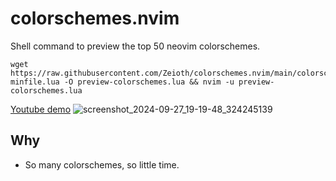 # colorschemes.nvim
Shell command to preview the top 50 neovim colorschemes.

```
wget https://raw.githubusercontent.com/Zeioth/colorschemes.nvim/main/colorschemes-minfile.lua -O preview-colorschemes.lua && nvim -u preview-colorschemes.lua
```
[Youtube demo](https://www.youtube.com/watch?v=9iTfufJ67-o)
![screenshot_2024-09-27_19-19-48_324245139](https://github.com/user-attachments/assets/5f20a92d-eba6-491b-af76-7e1255f3b88a)

## Why
* So many colorschemes, so little time.
